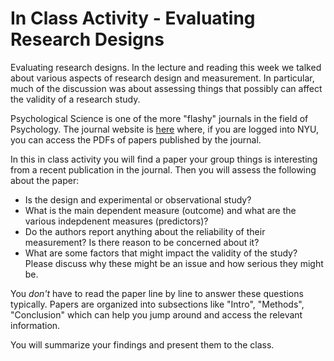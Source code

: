 # In Class Activity - Evaluating Research Designs

Evaluating research designs.  In the lecture and reading this week we talked about various aspects of research design and measurement.  In particular, much of the discussion was about assessing things that possibly can affect the validity of a research study.

Psychological Science is one of the more "flashy" journals in the field of Psychology.  The journal website is [here](https://journals.sagepub.com/home/pss) where, if you are logged into NYU, you can access the PDFs of papers published by the journal.

In this in class activity you will find a paper your group things is interesting from a recent publication in the journal.  Then you will assess the following about the paper:

- Is the design and experimental or observational study?
- What is the main dependent measure (outcome) and what are the various indepdenent measures (predictors)?
- Do the authors report anything about the reliability of their measurement?  Is there reason to be concerned about it?
- What are some factors that might impact the validity of the study?  Please discuss why these might be an issue and how serious they might be.

You *don't* have to read the paper line by line to answer these questions typically.  Papers are organized into subsections like "Intro", "Methods", "Conclusion" which can help you jump around and access the relevant information.

You will summarize your findings and present them to the class.
